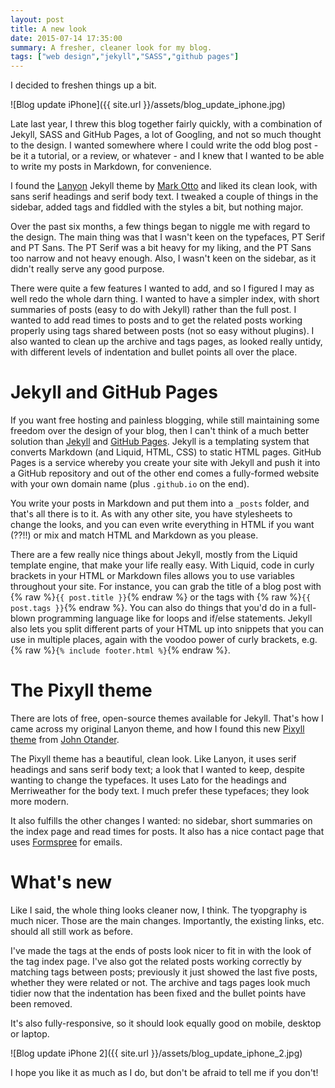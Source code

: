 ```yaml
---
layout: post
title: A new look
date: 2015-07-14 17:35:00
summary: A fresher, cleaner look for my blog.
tags: ["web design","jekyll","SASS","github pages"]
---
```


I decided to freshen things up a bit.

![Blog update iPhone]({{ site.url }}/assets/blog_update_iphone.jpg)

Late last year, I threw this blog together fairly quickly, with a combination of
Jekyll, SASS and GitHub Pages, a lot of Googling, and not so much thought to the design.
I wanted somewhere where I could write the odd blog post - be it a tutorial, or a review,
or whatever - and I knew that I wanted to be able to write my posts in Markdown, for 
convenience.

I found the [Lanyon](https://github.com/poole/lanyon) Jekyll theme by 
[Mark Otto](https://github.com/mdo) and liked its clean look, with sans serif headings and
serif body text. I tweaked a couple of things in the sidebar, added tags and fiddled with
the styles a bit, but nothing major.

Over the past six months, a few things began to niggle me with regard to the design. The
main thing was that I wasn't keen on the typefaces, PT Serif and PT Sans. The PT Serif
was a bit heavy for my liking, and the PT Sans too narrow and not heavy enough. Also, I 
wasn't keen on the sidebar, as it didn't really serve any good purpose.

There were quite a few features I wanted to add, and so I figured I may as well redo the
whole darn thing. I wanted to have a simpler index, with short summaries of 
posts (easy to do with Jekyll) rather than the full post. I wanted to add read times to
posts and to get the related posts working properly using tags shared between posts 
(not so easy without plugins). I also wanted to clean up the archive and tags pages, as 
looked really untidy, with different levels of indentation and bullet points all over the
place.

# Jekyll and GitHub Pages

If you want free hosting and painless blogging, while still maintaining some freedom over
the design of your blog, then I can't think of a much better solution than 
[Jekyll](http://jekyllrb.com) and [GitHub Pages](https://pages.github.com). Jekyll is a 
templating system that converts Markdown (and Liquid, HTML, CSS) to static HTML pages. 
GitHub Pages is a service whereby you create your site with Jekyll and push it into a 
GitHub repository and out of the other end comes a fully-formed website with your own
domain name (plus `.github.io` on the end).

You write your posts in Markdown and put them into a `_posts` folder, and that's all there
is to it. As with any other site, you have stylesheets to change the looks, and you can
even write everything in HTML if you want (??!!) or mix and match HTML and Markdown as you
please.

There are a few really nice things about Jekyll, mostly from the Liquid template engine, 
that make your life really easy. With Liquid, code in curly brackets in your HTML or
Markdown files allows you to use variables throughout your site. For instance, you can
grab the title of a blog post with {% raw %}`{{ post.title }}`{% endraw %} or the tags 
with {% raw %}`{{ post.tags }}`{% endraw %}.
You can also do things that you'd do in a full-blown programming language like for loops
and if/else statements. Jekyll also lets you split different parts of your HTML up into 
snippets that you can use in multiple places, again with the voodoo power of curly brackets,
e.g. {% raw %}`{% include footer.html %}`{% endraw %}.

# The Pixyll theme

There are lots of free, open-source themes available for Jekyll. That's how I came across
my original Lanyon theme, and how I found this new [Pixyll theme](http://pixyll.com) from
[John Otander](http://johnotander.com/).

The Pixyll theme has a beautiful, clean look. Like Lanyon, it uses serif headings and sans
serif body text; a look that I wanted to keep, despite wanting to change the typefaces. It
uses Lato for the headings and Merriweather for the body text. I much prefer these typefaces;
they look more modern.

It also fulfills the other changes I wanted: no sidebar, short summaries on the index page
and read times for posts. It also has a nice contact page that uses 
[Formspree](http://formspree.io) for emails.

# What's new

Like I said, the whole thing looks cleaner now, I think. The tyopgraphy is much nicer. Those
are the main changes. Importantly, the existing links, etc. should all still work as before.

I've made the tags at the ends of posts look nicer to fit in with the look of the tag index 
page. I've also got the related posts working correctly by matching tags between posts; 
previously it just showed the last five posts, whether they were related or not. The archive
and tags pages look much tidier now that the indentation has been fixed and the bullet points
have been removed.

It's also fully-responsive, so it should look equally good on mobile, desktop or laptop.

![Blog update iPhone 2]({{ site.url }}/assets/blog_update_iphone_2.jpg)

I hope you like it as much as I do, but don't be afraid to tell me if you don't!